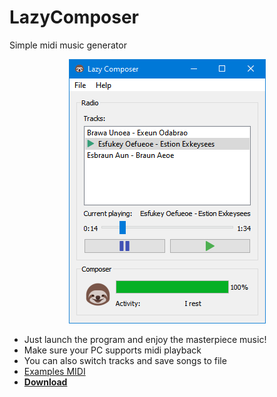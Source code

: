 # LazyComposer
Simple midi music generator

<p align="center">
  <img src="misc/screenshot1.png">
</p>

* Just launch the program and enjoy the masterpiece music!
* Make sure your PC supports midi playback
* You can also switch tracks and save songs to file
* [Examples MIDI](examples)
* <b><a href="/../../releases">Download</a></b>
